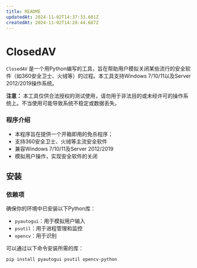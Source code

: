 ```yaml
---
title: README
updatedAt: 2024-11-02T14:37:33.601Z
createdAt: 2024-11-02T14:28:44.687Z
---
```


# ClosedAV



`ClosedAV` 是一个用Python编写的工具，旨在帮助用户模拟关闭某些流行的安全软件（如360安全卫士、火绒等）的过程。本工具支持Windows 7/10/11以及Server 2012/2019操作系统。

**注意：** 本工具仅供合法授权的测试使用，请勿用于非法目的或未经许可的操作系统上。不当使用可能导致系统不稳定或数据丢失。
### 程序介绍
- 本程序旨在提供一个开箱即用的免杀程序；
- 支持360安全卫士、火绒等主流安全软件
- 兼容Windows 7/10/11及Server 2012/2019
- 模拟用户操作，实现安全软件的关闭

## 安装

### 依赖项

确保你的环境中已安装以下Python库：

- `pyautogui`：用于模拟用户输入
- `psutil`：用于进程管理和监控
- `opencv`：用于识别

可以通过以下命令安装所需的库：

```bash
pip install pyautogui psutil opencv-python
